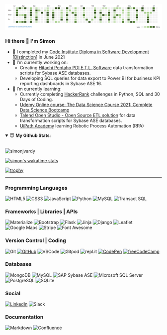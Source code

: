 ![Cover Image](https://github.com/simonjvardy/simonjvardy/blob/main/assets/img/GitHub-name.png)

### Hi there 👋 I'm Simon ###


- 🔭 I completed my [Code Institute Diploma in Software Development [Distinction]](https://www.credential.net/ecff0fd5-e215-4707-80af-bffa3344362a#gs.82lrph) in June 2021
- 🔭 I’m currently working on:
  - Creating [Hitachi Pentaho PDI E.T.L. Software](https://sourceforge.net/projects/pentaho/) data transformation scripts for Sybase ASE databases.
  - Developing SQL queries for data export to Power BI for business KPI reporting dashboards in Sybase ASE 16.
- 🌱 I’m currently learning:
  - Currently completing [HackerRank](https://www.hackerrank.com/sjvardy) challenges in Python, SQL and 30 Days of Coding. 
  - [Udemy Online course: The Data Science Course 2021: Complete Data Science Bootcamp](https://www.udemy.com/course/the-data-science-course-complete-data-science-bootcamp/)
  - [Talend Open Studio - Open Source ETL solution](https://www.talend.com/products/talend-open-studio/) for data transformation scripts for Sybase ASE databases.
  - [UiPath Academy](https://academy.uipath.com/) learning Robotic Process Automation (RPA)
<!--
- 👯 I’m looking to collaborate on ...
- 🤔 I’m looking for help with ...
- 💬 Ask me about ...
- 📫 How to reach me: ...
- 😄 Pronouns: ...
- ⚡ Fun fact: ...
-->


<details open>
 <summary> 😇 <b>My Github Stats</b>: </summary>
<br>
<!-- <a href="https://github.com/anuraghazra/github-readme-stats">
  <img align="center" src="https://github-readme-stats.vercel.app/api?username=simonjvardy&count_private=true&show_icons=true" />
</a> -->
<!-- <a href="https://github.com/anuraghazra/convoychat">
  <img align="center" src="https://github-readme-stats.vercel.app/api/top-langs/?username=simonjvardy&count_private=true&show_icons=true&layout=compact" />
</a> -->
 
<p>
  <img align="center" src="https://github-readme-streak-stats.herokuapp.com/?user=simonjvardy&" alt="simonjvardy"/>
</p>
 
[![simon's wakatime stats](https://github-readme-stats.vercel.app/api/wakatime?username=simonjvardy)](https://github.com/anuraghazra/github-readme-stats)

[![trophy](https://github-profile-trophy.vercel.app/?username=simonjvardy)](https://github.com/ryo-ma/github-profile-trophy)

---

### Programming Languages

![HTML5](https://img.shields.io/badge/HTML5%20-%23E34F26.svg?&style=for-the-badge&logo=HTML5&logoColor=FFFFFF)
![CSS3](https://img.shields.io/badge/CSS3%20-%231572B6.svg?&style=for-the-badge&logo=CSS3&logoColor=FFFFFF)
![JavaScript](https://img.shields.io/badge/JavaScript%20-%23323330.svg?&style=for-the-badge&logo=JavaScript&logoColor=F7DF1E)
![Python](https://img.shields.io/badge/Python%20-%23004D7A.svg?&style=for-the-badge&logo=python&logoColor=ffdf76)
![MySQL](https://img.shields.io/badge/MySQL%20-%2300758F.svg?&style=for-the-badge&logo=MySQL&logoColor=FFFFFF)
![Transact SQL](https://img.shields.io/badge/Transact%20SQL%20-%230FAAFF.svg?&style=for-the-badge&logo=SAP&logoColor=FFFFFF)

### Frameworks | Libraries | APIs

![Materialize](https://img.shields.io/badge/Materialize%20-%23EE6E73.svg?&style=for-the-badge&logo=Materialize&logoColor=FFFFFF)
![Bootstrap](https://img.shields.io/badge/Bootstrap%20-%23563D7C.svg?&style=for-the-badge&logo=Bootstrap&logoColor=FFFFFF)
![Flask](https://img.shields.io/badge/Flask%20-%23000000.svg?&style=for-the-badge&logo=Flask&logoColor=FFFFFF)
![Jinja](https://img.shields.io/badge/Jinja%20-%23000000.svg?&style=for-the-badge&logo=Jinja&logoColor=B41717)
![Django](https://img.shields.io/badge/Django%20-%23092E20.svg?&style=for-the-badge&logo=Django&logoColor=FFFFFF)
![Leaflet](https://img.shields.io/badge/Leaflet%20-%23199900.svg?&style=for-the-badge&logo=Leaflet&logoColor=C0E970)
![Google Maps](https://img.shields.io/badge/Google%20Maps%20-%234285F4.svg?&style=for-the-badge&logo=Google%20Maps&logoColor=FFFFFF)
![Stripe](https://img.shields.io/badge/Stripe%20-%23646EDE.svg?&style=for-the-badge&logo=Stripe&logoColor=FFFFFF)
![Font Awesome](https://img.shields.io/badge/Font%20Awesome%20-%23339AF0.svg?&style=for-the-badge&logo=Font%20Awesome&logoColor=FFFFFF)

### Version Control | Coding

![Git](https://img.shields.io/badge/Git%20-%23302F2F.svg?&style=for-the-badge&logo=Git&logoColor=F05032)
[![GitHub](https://img.shields.io/badge/GitHub%20-%23181717.svg?&style=for-the-badge&logo=GitHub&logoColor=FFFFFF)](https://github.com/simonjvardy)
![VSCode](https://img.shields.io/badge/VSCode%20-%232B2B30.svg?&style=for-the-badge&logo=Visual%20Studio%20Code&logoColor=007ACC)
![Gitpod](https://img.shields.io/badge/Gitpod%20-%231D1D1D.svg?&style=for-the-badge&logo=Gitpod&logoColor=1AA6E4)
![repl.it](https://img.shields.io/badge/repl.it%20-%23101B30.svg?&style=for-the-badge&logo=repl.it&logoColor=93969C)
[![CodePen](https://img.shields.io/badge/CodePen%20-%23000000.svg?&style=for-the-badge&logo=CodePen&logoColor=FFFFFF)](https://codepen.io/simonjvardy)
[![freeCodeCamp](https://img.shields.io/badge/freeCodeCamp%20-%2300471b.svg?&style=for-the-badge&logo=freeCodeCamp&logoColor=F1BE32)](https://www.freecodecamp.org/simonjvardy)

### Databases

![MongoDB](https://img.shields.io/badge/MongoDB%20-%233F2E1E.svg?&style=for-the-badge&logo=MongoDB&logoColor=47A248)
![MySQL](https://img.shields.io/badge/MySQL%20-%2300758F.svg?&style=for-the-badge&logo=MySQL&logoColor=FFFFFF)
![SAP Sybase ASE](https://img.shields.io/badge/Sybase%20-%230FAAFF.svg?&style=for-the-badge&logo=SAP&logoColor=FFFFFF)
![Microsoft SQL Server](https://img.shields.io/badge/Microsoft%20SQL%20Server%20-%23CC2927.svg?&style=for-the-badge&logo=Microsoft%20SQL%20Server&logoColor=FFFFFF)
![PostgreSQL](https://img.shields.io/badge/PostgreSQL%20-%23336791.svg?&style=for-the-badge&logo=PostgreSQL&logoColor=FFFFFF)
![SQLite](https://img.shields.io/badge/SQLite%20-%23003B57.svg?&style=for-the-badge&logo=SQLite&logoColor=FFFFFF)

### Social

[![LinkedIn](https://img.shields.io/badge/LinkedIn%20-%230A66C2.svg?&style=for-the-badge&logo=LinkedIn&logoColor=FFFFFF)](https://www.linkedin.com/in/simonvardy/)
![Slack](https://img.shields.io/badge/Slack%20-%234A154B.svg?&style=for-the-badge&logo=Slack&logoColor=FFFFFF)

### Documentation

![Markdown](https://img.shields.io/badge/Markdown%20-%23000000.svg?&style=for-the-badge&logo=Markdown&logoColor=FFFFFF)
![Confluence](https://img.shields.io/badge/Confluence%20-%23172B4D.svg?&style=for-the-badge&logo=Confluence&logoColor=FFFFFF)
